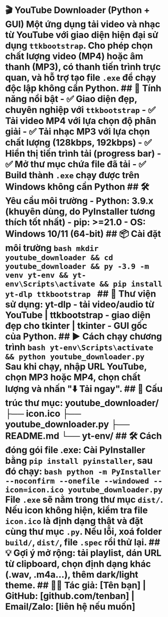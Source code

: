 # 🎬 YouTube Downloader (Python + GUI) Một ứng dụng tải video và nhạc từ YouTube với giao diện hiện đại sử dụng `ttkbootstrap`. Cho phép chọn chất lượng video (MP4) hoặc âm thanh (MP3), có thanh tiến trình trực quan, và hỗ trợ tạo file `.exe` để chạy độc lập không cần Python. ## 📌 Tính năng nổi bật - ✅ Giao diện đẹp, chuyên nghiệp với `ttkbootstrap` - ✅ Tải video MP4 với lựa chọn độ phân giải - ✅ Tải nhạc MP3 với lựa chọn chất lượng (128kbps, 192kbps) - ✅ Hiển thị tiến trình tải (progress bar) - ✅ Mở thư mục chứa file đã tải - ✅ Build thành `.exe` chạy được trên Windows không cần Python ## 🛠️ Yêu cầu môi trường - Python: 3.9.x (khuyên dùng, do PyInstaller tương thích tốt nhất) - pip: >=21.0 - OS: Windows 10/11 (64-bit) ## 📦 Cài đặt môi trường ```bash mkdir youtube_downloader && cd youtube_downloader && py -3.9 -m venv yt-env && yt-env\Scripts\activate && pip install yt-dlp ttkbootstrap ``` ## 🧩 Thư viện sử dụng: yt-dlp - tải video/audio từ YouTube | ttkbootstrap - giao diện đẹp cho tkinter | tkinter - GUI gốc của Python. ## ▶️ Cách chạy chương trình ```bash yt-env\Scripts\activate && python youtube_downloader.py ``` Sau khi chạy, nhập URL YouTube, chọn MP3 hoặc MP4, chọn chất lượng và nhấn "⬇️ Tải ngay". ## 📂 Cấu trúc thư mục: youtube_downloader/ ├── icon.ico ├── youtube_downloader.py ├── README.md └── yt-env/ ## 🛠️ Cách đóng gói file .exe: Cài PyInstaller bằng `pip install pyinstaller`, sau đó chạy: ```bash python -m PyInstaller --noconfirm --onefile --windowed --icon=icon.ico youtube_downloader.py ``` File `.exe` sẽ nằm trong thư mục `dist/`. Nếu icon không hiện, kiểm tra file `icon.ico` là định dạng thật và đặt cùng thư mục `.py`. Nếu lỗi, xoá folder `build/`, `dist/`, file `.spec` rồi thử lại. ## 💡 Gợi ý mở rộng: tải playlist, dán URL từ clipboard, chọn định dạng khác (.wav, .m4a...), thêm dark/light theme. ## 🧑‍💻 Tác giả: [Tên bạn] | GitHub: [github.com/tenban] | Email/Zalo: [liên hệ nếu muốn]
